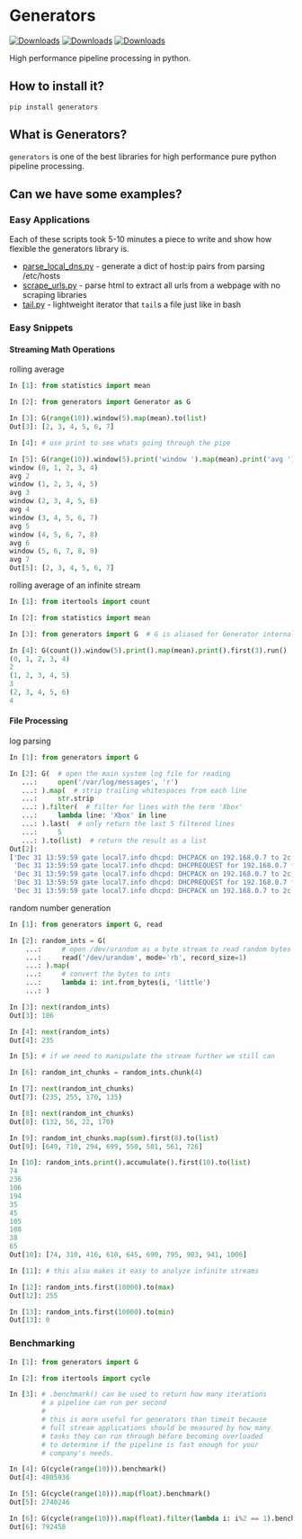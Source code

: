 # Generators

[![Downloads](https://pepy.tech/badge/generators)](https://pepy.tech/project/generators)
[![Downloads](https://pepy.tech/badge/generators/month)](https://pepy.tech/project/generators)
[![Downloads](https://pepy.tech/badge/generators/week)](https://pepy.tech/project/generators)

High performance pipeline processing in python.

## How to install it?

```
pip install generators
```

## What is Generators?

`generators` is one of the best libraries for high performance pure python pipeline processing.

## Can we have some examples?

### Easy Applications

Each of these scripts took 5-10 minutes a piece to write and show how flexible the generators library is.

- [parse_local_dns.py](https://github.com/CodyKochmann/generators/blob/master/examples/parse_local_dns.py) - generate a dict of host:ip pairs from parsing /etc/hosts
- [scrape_urls.py](https://github.com/CodyKochmann/generators/blob/master/examples/scrape_urls.py) - parse html to extract all urls from a webpage with no scraping libraries
- [tail.py](https://github.com/CodyKochmann/generators/blob/master/examples/tail.py) - lightweight iterator that `tail`s a file just like in bash

### Easy Snippets

#### Streaming Math Operations

rolling average

```python
In [1]: from statistics import mean

In [2]: from generators import Generator as G

In [3]: G(range(10)).window(5).map(mean).to(list)
Out[3]: [2, 3, 4, 5, 6, 7]

In [4]: # use print to see whats going through the pipe

In [5]: G(range(10)).window(5).print('window ').map(mean).print('avg ').to(list)
window (0, 1, 2, 3, 4)
avg 2
window (1, 2, 3, 4, 5)
avg 3
window (2, 3, 4, 5, 6)
avg 4
window (3, 4, 5, 6, 7)
avg 5
window (4, 5, 6, 7, 8)
avg 6
window (5, 6, 7, 8, 9)
avg 7
Out[5]: [2, 3, 4, 5, 6, 7]
```

rolling average of an infinite stream

```python
In [1]: from itertools import count

In [2]: from statistics import mean

In [3]: from generators import G  # G is aliased for Generator internally for shorter import

In [4]: G(count()).window(5).print().map(mean).print().first(3).run()
(0, 1, 2, 3, 4)
2
(1, 2, 3, 4, 5)
3
(2, 3, 4, 5, 6)
4
```

#### File Processing

log parsing

```python
In [1]: from generators import G

In [2]: G(  # open the main system log file for reading
   ...:     open('/var/log/messages', 'r')
   ...: ).map(  # strip trailing whitespaces from each line
   ...:     str.strip
   ...: ).filter(  # filter for lines with the term 'Xbox'
   ...:     lambda line: 'Xbox' in line
   ...: ).last(  # only return the last 5 filtered lines
   ...:     5
   ...: ).to(list)  # return the result as a list
Out[2]:
['Dec 31 13:59:59 gate local7.info dhcpd: DHCPACK on 192.168.0.7 to 2c:54:91:bb:1e:15 (XboxOne) via eth1',
 'Dec 31 13:59:59 gate local7.info dhcpd: DHCPREQUEST for 192.168.0.7 from 2c:54:91:bb:1e:15 (XboxOne) via eth1',
 'Dec 31 13:59:59 gate local7.info dhcpd: DHCPACK on 192.168.0.7 to 2c:54:91:bb:1e:15 (XboxOne) via eth1',
 'Dec 31 13:59:59 gate local7.info dhcpd: DHCPREQUEST for 192.168.0.7 from 2c:54:91:bb:1e:15 (XboxOne) via eth1',
 'Dec 31 13:59:59 gate local7.info dhcpd: DHCPACK on 192.168.0.7 to 2c:54:91:bb:1e:15 (XboxOne) via eth1']
```

random number generation

```python
In [1]: from generators import G, read

In [2]: random_ints = G(
    ...:     # open /dev/urandom as a byte stream to read random bytes in
    ...:     read('/dev/urandom', mode='rb', record_size=1)
    ...: ).map(
    ...:     # convert the bytes to ints
    ...:     lambda i: int.from_bytes(i, 'little')
    ...: )

In [3]: next(random_ints)
Out[3]: 186

In [4]: next(random_ints)
Out[4]: 235

In [5]: # if we need to manipulate the stream further we still can

In [6]: random_int_chunks = random_ints.chunk(4)

In [7]: next(random_int_chunks)
Out[7]: (235, 255, 170, 135)

In [8]: next(random_int_chunks)
Out[8]: (132, 56, 22, 170)

In [9]: random_int_chunks.map(sum).first(8).to(list)
Out[9]: [649, 710, 294, 699, 550, 581, 561, 726]

In [10]: random_ints.print().accumulate().first(10).to(list)
74
236
106
194
35
45
105
108
38
65
Out[10]: [74, 310, 416, 610, 645, 690, 795, 903, 941, 1006]

In [11]: # this also makes it easy to analyze infinite streams

In [12]: random_ints.first(10000).to(max)
Out[12]: 255

In [13]: random_ints.first(10000).to(min)
Out[13]: 0
```

### Benchmarking

```python
In [1]: from generators import G

In [2]: from itertools import cycle

In [3]: # .benchmark() can be used to return how many iterations
        # a pipeline can run per second
        #
        # this is more useful for generators than timeit because
        # full stream applications should be measured by how many
        # tasks they can run through before becoming overloaded
        # to determine if the pipeline is fast enough for your
        # company's needs.

In [4]: G(cycle(range(10))).benchmark()
Out[4]: 4805936

In [5]: G(cycle(range(10))).map(float).benchmark()
Out[5]: 2740246

In [6]: G(cycle(range(10))).map(float).filter(lambda i: i%2 == 1).benchmark()
Out[6]: 792458
```
